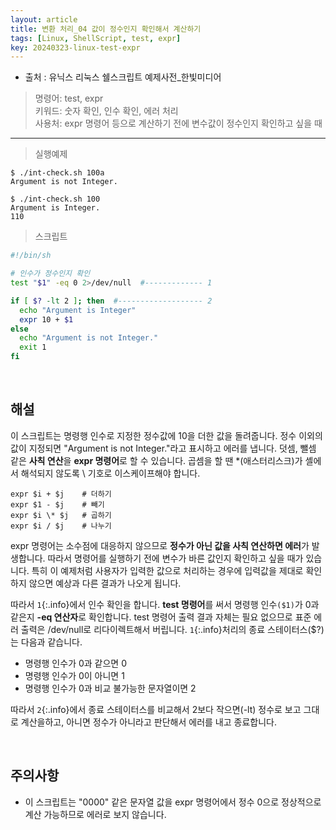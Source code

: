```yaml
---
layout: article
title: 변환 처리_04 값이 정수인지 확인해서 계산하기  
tags: [Linux, ShellScript, test, expr]
key: 20240323-linux-test-expr
---
```


- 출처 : 유닉스 리눅스 쉘스크립트 예제사전_한빛미디어

> 명령어: test, expr  
> 키워드: 숫자 확인, 인수 확인, 에러 처리  
> 사용처: expr 명령어 등으로 계산하기 전에 변수값이 정수인지 확인하고 싶을 때

--- 

> 실행예제

```
$ ./int-check.sh 100a
Argument is not Integer.

$ ./int-check.sh 100
Argument is Integer.
110
```

> 스크립트

```bash
#!/bin/sh

# 인수가 정수인지 확인
test "$1" -eq 0 2>/dev/null  #------------- 1

if [ $? -lt 2 ]; then  #------------------- 2
  echo "Argument is Integer"
  expr 10 + $1
else
  echo "Argument is not Integer."
  exit 1
fi
```

&nbsp;
&nbsp;

## **해설**

이 스크립트는 명령행 인수로 지정한 정수값에 10을 더한 값을 돌려줍니다. 정수 이외의 값이 지정되면 "Argument is not Integer."라고 표시하고 에러를 냅니다. 덧셈, 뺄셈 같은 **사칙 연산**을 **expr 명령어**로 할 수 있습니다. 곱셈을 할 땐 *(애스터리스크)가 셸에서 해석되지 않도록 \ 기호로 이스케이프해야 합니다.

```
expr $i + $j	# 더하기
expr $1 - $j	# 빼기
expr $i \* $j	# 곱하기
expr $i / $j	# 나누기
```

expr 명령어는 소수점에 대응하지 않으므로 **정수가 아닌 값을 사칙 연산하면 에러**가 발생합니다. 따라서 명령어를 실행하기 전에 변수가 바른 값인지 확인하고 싶을 때가 있습니다. 특히 이 예제처럼 사용자가 입력한 값으로 처리하는 경우에 입력값을 제대로 확인하지 않으면 예상과 다른 결과가 나오게 됩니다.

따라서 `1`{:.info}에서 인수 확인을 합니다. **test 명령어**를 써서 명령행 인수`($1)`가 0과 같은지 **-eq 연산자**로 확인합니다. test 명령어 출력 결과 자체는 필요 없으므로 표준 에러 출력은 /dev/null로 리다이렉트해서 버립니다. `1`{:.info}처리의 종료 스테이터스($?)는 다음과 같습니다.

- 명령행 인수가 0과 같으면 0
- 명령행 인수가 0이 아니면 1
- 명령행 인수가 0과 비교 불가능한 문자열이면 2

따라서 `2`{:.info}에서 종료 스테이터스를 비교해서 2보다 작으면(-lt) 정수로 보고 그대로 계산을하고, 아니면 정수가 아니라고 판단해서 에러를 내고 종료합니다.

&nbsp;
&nbsp;

## **주의사항**

- 이 스크립트는 "0000" 같은 문자열 값을 expr 명령어에서 정수 0으로 정상적으로 계산 가능하므로 에러로 보지 않습니다.

